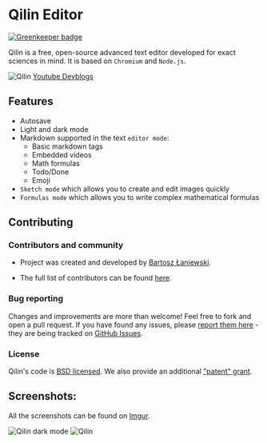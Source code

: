 # Qilin Editor

[![Greenkeeper badge](https://badges.greenkeeper.io/Bartozzz/Qilin.svg)](https://greenkeeper.io/)

Qilin is a free, open-source advanced text editor developed for exact sciences in mind. It is based on `Chromium` and `Node.js`.

![Qilin](http://i.imgur.com/7CdFYyZ.jpg)
[Youtube Devblogs](https://www.youtube.com/playlist?list=PLK2Lb6JZ41iOvtBN4H5GLELHYJDOVZTGN)

## Features

- Autosave
- Light and dark mode
- Markdown supported in the text `editor mode`:
    - Basic markdown tags
    - Embedded videos
    - Math formulas
    - Todo/Done
    - Emoji
- `Sketch mode` which allows you to create and edit images quickly
- `Formulas mode` which allows you to write complex mathematical formulas

## Contributing

### Contributors and community

- Project was created and developed by [Bartosz Łaniewski](https://github.com/Bartozzz).

- The full list of contributors can be found [here](https://github.com/Bartozzz/Qilin/graphs/contributors).

### Bug reporting

Changes and improvements are more than welcome! Feel free to fork and open a pull request. If you have found any issues, please [report them here](https://github.com/Bartozzz/Qilin/issues/new) - they are being tracked on [GitHub Issues](https://github.com/Bartozzz/Qilin/issues).

### License

Qilin's code is [BSD licensed](https://github.com/Bartozzz/Qilin/blob/master/LICENSE). We also provide an additional ["patent" grant](https://github.com/Bartozzz/Qilin/blob/master/PATENTS).

## Screenshots:

All the screenshots can be found on [Imgur](http://imgur.com/a/dsUVm).

![Qilin dark mode](http://i.imgur.com/gabmf2J.jpg)
![Qilin](http://i.imgur.com/Bky893S.jpg)
